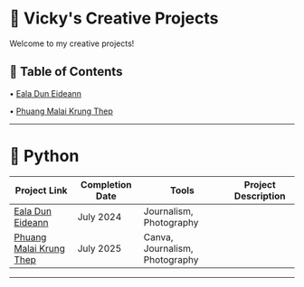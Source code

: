 # 🎨 Vicky's Creative Projects
Welcome to my creative projects! <p>
## 📑 Table of Contents <br>
• [Eala Dun Eideann](https://ealaduneideann.blogspot.com/)  <p>
• [Phuang Malai Krung Thep](https://phuangmalaikrungthep.blogspot.com/)  <p>

---
# 🐍 Python <br>

| Project Link  | Completion Date | Tools | Project Description |
| ------------- | ------------- | ------------- | ------------- |
| [Eala Dun Eideann](https://ealaduneideann.blogspot.com/)  | July 2024  | Journalism, Photography  |   |
| [Phuang Malai Krung Thep](https://phuangmalaikrungthep.blogspot.com/)  | July 2025  | Canva, Journalism, Photography   |   |

---
